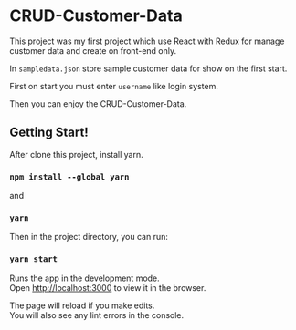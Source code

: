 # CRUD-Customer-Data

This project was my first project which use React with Redux for manage customer data and create on front-end only.

In `sampledata.json` store sample customer data for show on the first start.

First on start you must enter `username` like login system.

Then you can enjoy the CRUD-Customer-Data.

## Getting Start!

After clone this project, install yarn.

### `npm install --global yarn`
and
### `yarn`

Then in the project directory, you can run:

### `yarn start`

Runs the app in the development mode.\
Open [http://localhost:3000](http://localhost:3000) to view it in the browser.

The page will reload if you make edits.\
You will also see any lint errors in the console.

